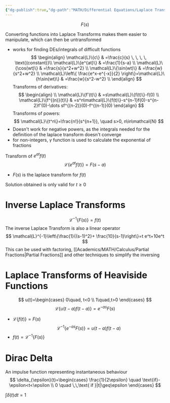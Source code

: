 ```yaml
---
{"dg-publish":true,"dg-path":"MATH/Differential Equations/Laplace Transforms.md","permalink":"/math/differential-equations/laplace-transforms/","created":"2024-11-01T14:54:35.653-04:00","updated":"2025-07-08T11:02:52.778-04:00"}
---
```


$$
F(s)
$$

Converting functions into Laplace Transforms makes them easier to manipulate, which can then be untransformed 
- works for finding DEs/integrals of difficult functions
$$
\begin{align}
\mathcal{L}\{c\} & =\frac{c}{s} \, \, \, \, \text{(constant)}\\
\mathcal{L}\{e^{at}\} & =\frac{1}{s-a} \\
\mathcal{L}\{\cos(wt)\} & =\frac{s}{s^2+w^2} \\
\mathcal{L}\{\sin(wt)\} & =\frac{w}{s^2+w^2} \\
\mathcal{L}\left\{ \frac{e^x-e^{-x}}{2} \right\}=\mathcal{L}\{h\sin(wt)\} & =\frac{w}{s^2-w^2} \\
\end{align}
$$
Transforms of derivatives:
$$
\begin{align} \\
\mathcal{L}\{f'(t)\} & =s\mathcal{L}\{f(t)\}-f(0) \\
\mathcal{L}\{f^{(n)}(t)\} & =s^n\mathcal{L}\{f(t)\}-s^{n-1}f(0)-s^{n-2}f'(0)-\dots sf^{(n-2)}(0)-f^{(n-1)}(0)
\end{align}
$$
Transforms of powers:
$$
\mathcal{L}\{t^n\}=\frac{n!}{s^{n+1}}, \quad s>0, n\in\mathcal{N}
$$
- Doesn't work for negative powers, as the integrals needed for the definition of the laplace transform doesn't converge
- for non-integers, $\gamma$ function is used to calculate the exponential of fractions

Transform of $e^{at}f(t)$
$$
\mathcal{L}\{e^{at}f(t)\}=F(s-a)
$$
- $F(s)$ is the laplace transform for $f(t)$

Solution obtained is only valid for $t\geq0$
# Inverse Laplace Transforms
$$
\mathcal{L}^{-1}\{F(s)\}=f(t)
$$
The inverse Laplace Transform is also a linear operator
$$
\mathcal{L}^{-1}\left\{\frac{1}{(s-1)^2}+ \frac{10}{s-1}\right\}=t e^t+10e^t
$$
This can be used with factoring, [[Academics/MATH/Calculus/Partial Fractions\|Partial Fractions]] and other techniques to simplify the inversing

# Laplace Transforms of Heaviside Functions
$$
u(t)=\begin{cases}
0\quad, t<0 \\
1\quad,t>0
\end{cases}
$$
$$
\mathcal{L}\{u(t-a)f(t-a)\}=e^{-as}F(s)
$$
- $\mathcal{L}\{f(t)\} = F(s)$
$$
\mathcal{L}^{-1}\{e^{-as}F(s)\} = u(t-a)f(t-a)
$$
- $f(t)=\mathcal{L}^{-1}\{F(s)\}$

# Dirac Delta
An impulse function representing instantaneous behaviour
$$
\delta_{\epsilon}(t)=\begin{cases}
\frac{1}{2\epsilon} \quad \text{if}-\epsilon<t<\epsilon \\
0 \quad \,\,\text{ if }|t|\geq\epsilon
\end{cases}
$$

$\int \delta(t)dt=1$

